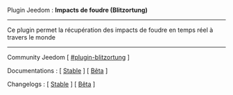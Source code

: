 Plugin Jeedom : **Impacts de foudre (Blitzortung)**

---

Ce plugin permet la récupération des impacts de foudre en temps réel à travers le monde

---

Community Jeedom [ [#plugin-blitzortung](https://community.jeedom.com/tag/plugin-blitzortung) ]

Documentations : [ [Stable](https://github.com/BisonJeedom/documentations/blob/main/blitzortung/index_stable.md) ]
[ [Bêta](https://github.com/BisonJeedom/documentations/blob/main/blitzortung/index_beta.md) ]

Changelogs : [ [Stable](https://github.com/BisonJeedom/documentations/blob/main/blitzortung/changelog_stable.md) ]
[ [Bêta](https://github.com/BisonJeedom/documentations/blob/main/blitzortung/changelog_beta.md) ]

